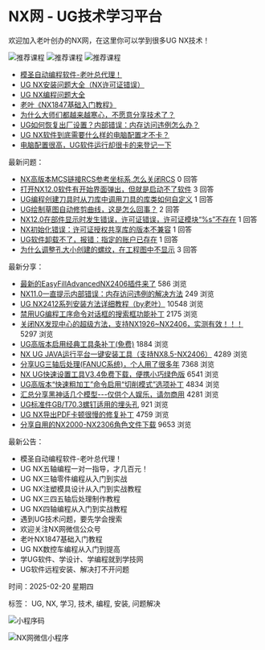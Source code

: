 # NX网 - UG技术学习平台

欢迎加入老叶创办的NX网，在这里你可以学到很多UG NX技术！

![推荐课程](https://www.ugnx.net/img/image/show/recommendations-wLcopNrT67b1c5ce5b84f.png)
![推荐课程](https://www.ugnx.net/img/image/show/recommendations-fhvtEcxH6155b810c23d3.png)
![推荐课程](https://www.ugnx.net/img/image/show/recommendations-CNvccWzT6225ac49bd0cc.png)

- [模圣自动编程软件-老叶总代理！](https://www.ugnx.net/fx/1200)
- [UG NX安装问题大全（NX许可证错误）](https://www.ugnx.net/topic/27)
- [UG NX编程问题大全](https://www.ugnx.net/topic/58)
- [老叶《NX1847基础入门教程》](https://www.ugnx.net/fx/233)
- [为什么大师们都越来越寒心，不愿意分享技术了？](https://www.ugnx.net/fx/6)
- [UG如何恢复出厂设置？内部错误：内存访问违例怎么办？](https://www.ugnx.net/fx/4)
- [UG NX软件到底需要什么样的电脑配置才不卡？](https://www.ugnx.net/fx/3)
- [电脑配置很高，UG软件运行却很卡的来登记一下](https://www.ugnx.net/wt/2537)

最新问题：

- [NX高版本MCS链接RCS参考坐标系,怎么关闭RCS](https://www.ugnx.net/img/wt/4326) 0 回答
- [打开NX12.0软件有开始界面弹出，但就是启动不了软件](https://www.ugnx.net/img/wt/4325) 3 回答
- [UG编程创建刀具时从刀库中调用刀具的库类如何自定义](https://www.ugnx.net/img/wt/4324) 1 回答
- [UG绘制草图自动修剪曲线，这是怎么回事？](https://www.ugnx.net/img/wt/4323) 2 回答
- [NX12.0在部件显示时发生错误，许可证错误，许可证模块“%s”不存在](https://www.ugnx.net/img/wt/4322) 1 回答
- [NX初始化错误：许可证授权共享库的版本不兼容](https://www.ugnx.net/img/wt/4321) 1 回答
- [UG软件卸载不了，报错：指定的账户已存在](https://www.ugnx.net/img/wt/4320) 1 回答
- [为什么调整孔大小创建的螺纹，在工程图中不显示](https://www.ugnx.net/img/wt/4319) 3 回答

最新分享：

- [最新的EasyFillAdvancedNX2406插件来了](https://www.ugnx.net/img/fx/1386) 586 浏览
- [NX11.0一直提示内部错误：内存访问违例的解决方法](https://www.ugnx.net/img/fx/1384) 249 浏览
- [UG NX2412系列安装方法详细教程（by老叶）](https://www.ugnx.net/img/fx/1376) 10548 浏览
- [禁用UG编程工序命令对话框的搜索框功能补丁](https://www.ugnx.net/img/fx/1371) 2175 浏览
- [关闭NX发现中心的超级方法，支持NX1926~NX2406，实测有效！！！](https://www.ugnx.net/img/fx/1367) 5297 浏览
- [UG高版本启用经典工具条补丁(免费)](https://www.ugnx.net/img/fx/1363) 1884 浏览
- [NX UG JAVA运行平台一键安装工具（支持NX8.5-NX2406）](https://www.ugnx.net/img/fx/1362) 4289 浏览
- [分享UG三轴后处理(FANUC系统)，个人用了很多年](https://www.ugnx.net/img/fx/1360) 7368 浏览
- [NX UG快速设置工具V3.4免费下载，便携小巧绿色版](https://www.ugnx.net/img/fx/1357) 6541 浏览
- [UG高版本“快速粗加工”命令启用“切削模式”选项补丁](https://www.ugnx.net/img/fx/1356) 4834 浏览
- [汇总分享黑神话几个模型---仅供个人娱乐，请勿商用](https://www.ugnx.net/img/fx/1354) 4281 浏览
- [UG标准件GB/T70.3螺钉适用的埋头孔](https://www.ugnx.net/img/fx/1352) 921 浏览
- [UG NX导出PDF卡顿很慢的修复补丁](https://www.ugnx.net/img/fx/1350) 4759 浏览
- [分享自用的NX2000-NX2306角色文件下载](https://www.ugnx.net/img/fx/1348) 9653 浏览

最新公告：

- 模圣自动编程软件-老叶总代理！
- UG NX五轴编程一对一指导，才几百元！
- UG NX三轴零件编程从入门到实战
- UG NX注塑模具设计从入门到实战教程
- UG NX三四五轴后处理制作教程
- UG NX四轴编程从入门到实战教程
- 遇到UG技术问题，要先学会搜索
- 欢迎关注NX网微信公众号
- 老叶NX1847基础入门教程
- UG NX数控车编程从入门到提高
- 学UG软件、学设计、学编程就到学技网
- UG软件远程安装、解决打不开问题

时间：2025-02-20 星期四

标签： UG, NX, 学习, 技术, 编程, 安装, 问题解决

![小程序码](https://www.ugnx.net/img/image/show/wechat-SSbI9ZFb5f7c2a90b6594.png)

![NX网微信小程序](https://www.ugnx.net/img/xcx.png)